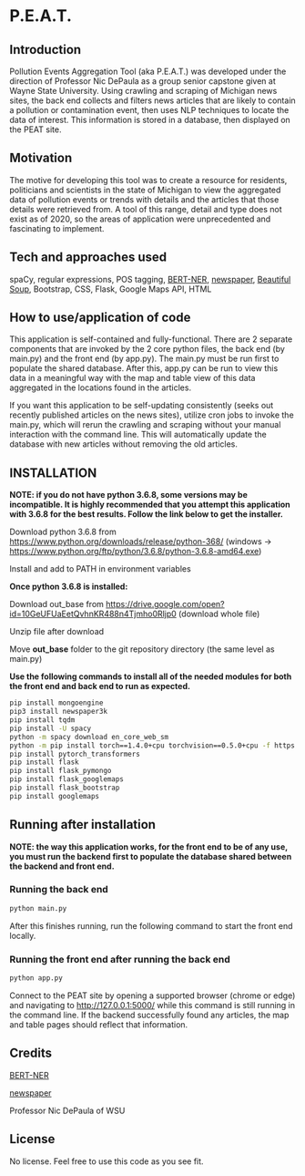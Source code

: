 # P.E.A.T.


## Introduction

Pollution Events Aggregation Tool (aka P.E.A.T.) was developed under the direction of Professor Nic DePaula as a group senior capstone given at Wayne State University. Using crawling and scraping of Michigan news sites, the back end collects and filters news articles that are likely to contain a pollution or contamination event, then uses NLP techniques to locate the data of interest. This information is stored in a database, then displayed on the PEAT site.



## Motivation

The motive for developing this tool was to create a resource for residents, politicians and scientists in the state of Michigan to view the aggregated data of pollution events or trends with details and the articles that those details were retrieved from. A tool of this range, detail and type does not exist as of 2020, so the areas of application were unprecedented and fascinating to implement.



## Tech and approaches used

spaCy, regular expressions, POS tagging, [BERT-NER](https://github.com/kamalkraj/BERT-NER), [newspaper](https://github.com/codelucas/newspaper), [Beautiful Soup](https://www.crummy.com/software/BeautifulSoup/bs4/doc/), Bootstrap, CSS, Flask, Google Maps API, HTML



## How to use/application of code

This application is self-contained and fully-functional. There are 2 separate components that are invoked by the 2 core python files, the back end (by main.py) and the front end (by app.py). The main.py must be run first to populate the shared database. After this, app.py can be run to view this data in a meaningful way with the map and table view of this data aggregated in the locations found in the articles.

If you want this application to be self-updating consistently (seeks out recently published articles on the news sites), utilize cron jobs to invoke the main.py, which will rerun the crawling and scraping without your manual interaction with the command line. This will automatically update the database with new articles without removing the old articles.



## INSTALLATION

**NOTE: if you do not have python 3.6.8, some versions may be incompatible. It is highly recommended that you attempt this application with 3.6.8 for the best results. Follow the link below to get the installer.**

Download python 3.6.8 from https://www.python.org/downloads/release/python-368/
(windows -> https://www.python.org/ftp/python/3.6.8/python-3.6.8-amd64.exe)

Install and add to PATH in environment variables

**Once python 3.6.8 is installed:**

Download out_base from https://drive.google.com/open?id=10GeUFUaEetQvhnKR488n4Tjmho0Rljp0 (download whole file)

Unzip file after download

Move **out_base** folder to the git repository directory (the same level as main.py)


**Use the following commands to install all of the needed modules for both the front end and back end to run as expected.**
```bash
pip install mongoengine
pip3 install newspaper3k
pip install tqdm
pip install -U spacy
python -m spacy download en_core_web_sm
python -m pip install torch==1.4.0+cpu torchvision==0.5.0+cpu -f https://download.pytorch.org/whl/torch_stable.html
pip install pytorch_transformers
pip install flask
pip install flask_pymongo
pip install flask_googlemaps
pip install flask_bootstrap
pip install googlemaps
```




## Running after installation

**NOTE: the way this application works, for the front end to be of any use, you must run the backend first to populate the database shared between the backend and front end.**

### Running the back end

```bash
python main.py
```

After this finishes running, run the following command to start the front end locally.

### Running the front end after running the back end

```bash
python app.py
```

Connect to the PEAT site by opening a supported browser (chrome or edge) and navigating to http://127.0.0.1:5000/ while this command is still running in the command line. If the backend successfully found any articles, the map and table pages should reflect that information.



## Credits

[BERT-NER](https://github.com/kamalkraj/BERT-NER)

[newspaper](https://github.com/codelucas/newspaper)

Professor Nic DePaula of WSU



## License

No license. Feel free to use this code as you see fit.
